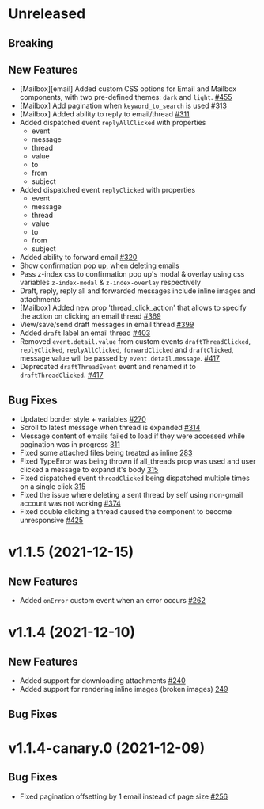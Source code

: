 # Unreleased

## Breaking

## New Features

- [Mailbox][email] Added custom CSS options for Email and Mailbox components, with two pre-defined themes: `dark` and `light`. [#455](https://github.com/nylas/components/pull/455)
- [Mailbox] Add pagination when `keyword_to_search` is used [#313](https://github.com/nylas/components/pull/313)
- [Mailbox] Added ability to reply to email/thread [#311](https://github.com/nylas/components/pull/311)
- Added dispatched event `replyAllClicked` with properties
  - event
  - message
  - thread
  - value
  - to
  - from
  - subject
- Added dispatched event `replyClicked` with properties
  - event
  - message
  - thread
  - value
  - to
  - from
  - subject
- Added ability to forward email [#320](https://github.com/nylas/components/pull/320)
- Show confirmation pop up, when deleting emails
- Pass z-index css to confirmation pop up's modal & overlay using css variables `z-index-modal` & `z-index-overlay` respectively
- Draft, reply, reply all and forwarded messages include inline images and attachments
- [Mailbox] Added new prop 'thread_click_action' that allows to specify the action on clicking an email thread [#369](https://github.com/nylas/components/pull/369)
- View/save/send draft messages in email thread [#399](https://github.com/nylas/components/pull/399)
- Added `draft` label an email thread [#403](https://github.com/nylas/components/pull/403)
- Removed `event.detail.value` from custom events `draftThreadClicked`, `replyClicked`, `replyAllClicked`, `forwardClicked` and `draftClicked`, message value will be passed by `event.detail.message`. [#417](https://github.com/nylas/components/pull/417)
- Deprecated `draftThreadEvent` event and renamed it to `draftThreadClicked`. [#417](https://github.com/nylas/components/pull/417)

## Bug Fixes

- Updated border style + variables [#270](https://github.com/nylas/components/pull/270)
- Scroll to latest message when thread is expanded [#314](https://github.com/nylas/components/pull/314)
- Message content of emails failed to load if they were accessed while pagination was in progress [311](https://github.com/nylas/components/pull/311)
- Fixed some attached files being treated as inline [283](https://github.com/nylas/components/pull/283)
- Fixed TypeError was being thrown if all_threads prop was used and user clicked a message to expand it's body [315](https://github.com/nylas/components/pull/315)
- Fixed dispatched event `threadClicked` being dispatched multiple times on a single click [315](https://github.com/nylas/components/pull/315)
- Fixed the issue where deleting a sent thread by self using non-gmail account was not working [#374](https://github.com/nylas/components/pull/374)
- Fixed double clicking a thread caused the component to become unresponsive [#425](https://github.com/nylas/components/pull/425)

# v1.1.5 (2021-12-15)

## New Features

- Added `onError` custom event when an error occurs [#262](https://github.com/nylas/components/pull/262)

# v1.1.4 (2021-12-10)

## New Features

- Added support for downloading attachments [#240](https://github.com/nylas/components/issues/240)
- Added support for rendering inline images (broken images) [249](https://github.com/nylas/components/pull/249)

## Bug Fixes

# v1.1.4-canary.0 (2021-12-09)

## Bug Fixes

- Fixed pagination offsetting by 1 email instead of page size [#256](https://github.com/nylas/components/pull/256)

